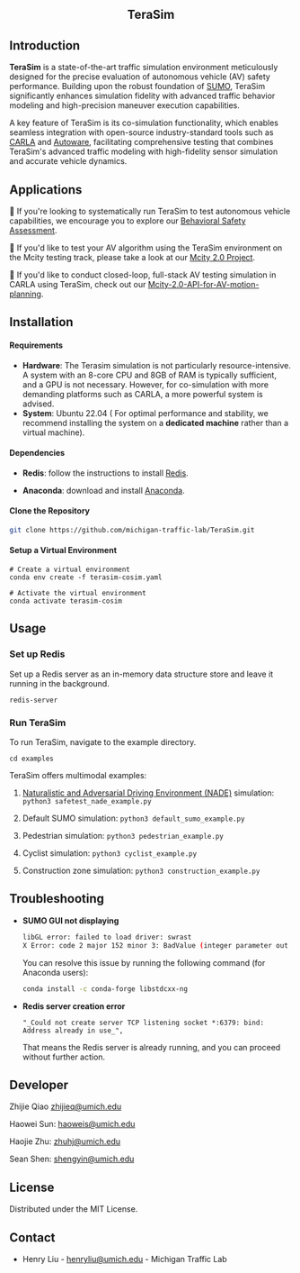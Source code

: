 <!-- PROJECT LOGO -->
<p align="center">
  <h2 align="center">TeraSim</h2>
  <p align="center">
  </p>
</p>

## Introduction

**TeraSim** is a state-of-the-art traffic simulation environment meticulously designed for the precise evaluation of autonomous vehicle (AV) safety performance. Building upon the robust foundation of [SUMO](https://eclipse.dev/sumo/), TeraSim significantly enhances simulation fidelity with advanced traffic behavior modeling and high-precision maneuver execution capabilities.

A key feature of TeraSim is its co-simulation functionality, which enables seamless integration with open-source industry-standard tools such as [CARLA](https://carla.org/) and [Autoware](https://autoware.org/), facilitating comprehensive testing that combines TeraSim's advanced traffic modeling with high-fidelity sensor simulation and accurate vehicle dynamics.

## Applications

🌟 If you're looking to systematically run TeraSim to test autonomous vehicle capabilities, we encourage you to explore our [Behavioral Safety Assessment](https://github.com/michigan-traffic-lab/Behavioral-Safety-Assessment/tree/main).


🌟 If you'd like to test your AV algorithm using the TeraSim environment on the Mcity testing track, please take a look at our [Mcity 2.0 Project](https://mcity.umich.edu/what-we-do/mcity-test-facility/remote-access/).


🌟 If you'd like to conduct closed-loop, full-stack AV testing simulation in CARLA using TeraSim, check out our [Mcity-2.0-API-for-AV-motion-planning](https://github.com/michigan-traffic-lab/Mcity-2.0-API-for-AV-motion-planning).


## Installation

#### Requirements

- __Hardware__: The Terasim simulation is not particularly resource-intensive. A system with an 8-core CPU and 8GB of RAM is typically sufficient, and a GPU is not necessary. However, for co-simulation with more demanding platforms such as CARLA, a more powerful system is advised.
- __System__: Ubuntu 22.04 (
For optimal performance and stability, we recommend installing the system on a **dedicated machine** rather than a virtual machine).

#### Dependencies

- __Redis__: follow the instructions to install [Redis](https://redis.io/docs/latest/operate/oss_and_stack/install/install-redis/install-redis-on-linux/).


- __Anaconda__: download and install [Anaconda](https://www.anaconda.com/download/success).


#### Clone the Repository
```bash
git clone https://github.com/michigan-traffic-lab/TeraSim.git
```

#### Setup a Virtual Environment
```
# Create a virtual environment
conda env create -f terasim-cosim.yaml

# Activate the virtual environment
conda activate terasim-cosim
```

## Usage

### Set up Redis
Set up a Redis server as an in-memory data structure store and leave it running in the background.

```
redis-server
```
### Run TeraSim

To run TeraSim, navigate to the example directory.
```
cd examples
```

TeraSim offers multimodal examples:

1. [Naturalistic and Adversarial Driving Environment (NADE)](https://www.nature.com/articles/s41467-021-21007-8) simulation: `python3 safetest_nade_example.py`

2. Default SUMO simulation: `python3 default_sumo_example.py`

3. Pedestrian simulation: `python3 pedestrian_example.py`

4. Cyclist simulation: `python3 cyclist_example.py`

5. Construction zone simulation: `python3 construction_example.py`

## Troubleshooting

- **SUMO GUI not displaying**
    ```bash
    libGL error: failed to load driver: swrast
    X Error: code 2 major 152 minor 3: BadValue (integer parameter out of range for operation)
    ```
    You can resolve this issue by running the following command (for Anaconda users):
    ```bash
    conda install -c conda-forge libstdcxx-ng
    ```
- **Redis server creation error**
    ``` 
    "_Could not create server TCP listening socket *:6379: bind: Address already in use_",
    ```
    That means the Redis server is already running, and you can proceed without further action.

## Developer

Zhijie Qiao zhijieq@umich.edu

Haowei Sun: haoweis@umich.edu

Haojie Zhu: zhuhj@umich.edu

Sean Shen: shengyin@umich.edu

## License

Distributed under the MIT License.

## Contact

- Henry Liu - henryliu@umich.edu - Michigan Traffic Lab


